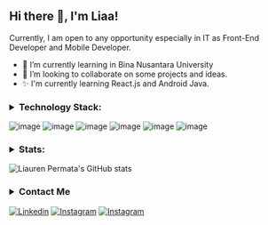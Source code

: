 ## Hi there 👋, I'm Liaa!

<!--
**liaurenpermata/liaurenpermata** is a ✨ _special_ ✨ repository because its `README.md` (this file) appears on your GitHub profile.

Here are some ideas to get you started:

- 🔭 I’m currently working on ...
- 🌱 I’m currently learning ...
- 👯 I’m looking to collaborate on ...
- 🤔 I’m looking for help with ...
- 💬 Ask me about ...
- 📫 How to reach me: ...
- 😄 Pronouns: ...
- ⚡ Fun fact: ...
-->


Currently, I am open to any opportunity especially in IT as Front-End Developer and Mobile Developer.


- 🌱 I’m currently learning in Bina Nusantara University
- 👯 I’m looking to collaborate on some projects and ideas.
- ✨ I'm currently learning React.js and Android Java.


### <details><summary>Technology Stack:</summary></details>
![image](https://img.shields.io/badge/Laravel-FF2D20?logo=laravel&logoColor=white)
![image](https://img.shields.io/badge/React-20232A?logo=react&logoColor=61DAFB)
![image](https://img.shields.io/badge/Vue.js-35495E?logo=vuedotjs&logoColor=4FC08D)	
![image](https://img.shields.io/badge/HTML5-E34F26?logo=html5&logoColor=white)
![image](https://img.shields.io/badge/JavaScript-323330?logo=javascript&logoColor=F7DF1E)
![image](https://img.shields.io/badge/CSS3-1572B6?logo=css3&logoColor=white)



### <details><summary>Stats:</summary></details>
![Liauren Permata's GitHub stats](https://github-readme-stats.vercel.app/api?username=liaurenpermata&show_icons=true&theme=swift)



### <details><summary>Contact Me</summary></details>
[![Linkedin](https://img.shields.io/badge/LiaurenPermataSari-black?logo=linkedin&logoColor=white)](https://www.linkedin.com/in/liauren-permata-sari/)
[![Instagram](https://img.shields.io/badge/monaliauwps-black?logo=instagram&logoColor=white)](https://www.instagram.com/monaliauw/)
[![Instagram](https://img.shields.io/badge/liaurenpermata@gmail.com-black?logo=gmail&logoColor=white)](https://mail.google.com/)

